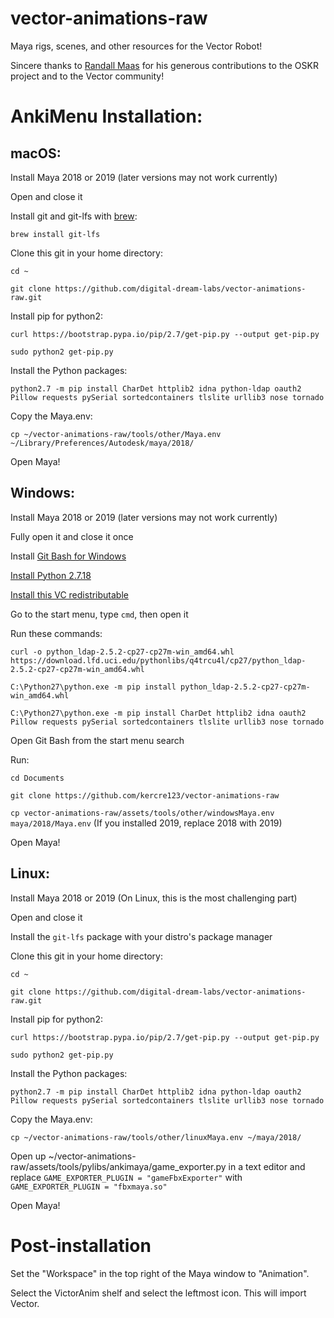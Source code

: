 # vector-animations-raw  
Maya rigs, scenes, and other resources for the Vector Robot!  

Sincere thanks to [Randall Maas](https://github.com/randym32) for his generous contributions to the OSKR project and to the Vector community!  

# AnkiMenu Installation:

## macOS:

Install Maya 2018 or 2019 (later versions may not work currently)

Open and close it

Install git and git-lfs with [brew](https://brew.sh/):

`brew install git-lfs`

Clone this git in your home directory: 

`cd ~`

`git clone https://github.com/digital-dream-labs/vector-animations-raw.git`

Install pip for python2:

`curl https://bootstrap.pypa.io/pip/2.7/get-pip.py --output get-pip.py`

`sudo python2 get-pip.py`

Install the Python packages:

`python2.7 -m pip install CharDet httplib2 idna python-ldap oauth2 Pillow requests pySerial sortedcontainers tlslite urllib3 nose tornado`

Copy the Maya.env:

`cp ~/vector-animations-raw/tools/other/Maya.env ~/Library/Preferences/Autodesk/maya/2018/`

Open Maya!

## Windows:

Install Maya 2018 or 2019 (later versions may not work currently)

Fully open it and close it once

Install [Git Bash for Windows](https://git-scm.com/downloads)

[Install Python 2.7.18](https://www.python.org/downloads/release/python-2718/)

[Install this VC redistributable](https://web.archive.org/web/20200709160228/https://download.microsoft.com/download/7/9/6/796EF2E4-801B-4FC4-AB28-B59FBF6D907B/VCForPython27.msi)

Go to the start menu, type `cmd`, then open it

Run these commands:

`curl -o python_ldap-2.5.2-cp27-cp27m-win_amd64.whl https://download.lfd.uci.edu/pythonlibs/q4trcu4l/cp27/python_ldap-2.5.2-cp27-cp27m-win_amd64.whl`

`C:\Python27\python.exe -m pip install python_ldap-2.5.2-cp27-cp27m-win_amd64.whl`

`C:\Python27\python.exe -m pip install CharDet httplib2 idna oauth2 Pillow requests pySerial sortedcontainers tlslite urllib3 nose tornado`

Open Git Bash from the start menu search

Run:

`cd Documents`

`git clone https://github.com/kercre123/vector-animations-raw`

`cp vector-animations-raw/assets/tools/other/windowsMaya.env maya/2018/Maya.env` (If you installed 2019, replace 2018 with 2019)

Open Maya!

## Linux:

Install Maya 2018 or 2019 (On Linux, this is the most challenging part)

Open and close it

Install the `git-lfs` package with your distro's package manager

Clone this git in your home directory: 

`cd ~`

`git clone https://github.com/digital-dream-labs/vector-animations-raw.git`

Install pip for python2:

`curl https://bootstrap.pypa.io/pip/2.7/get-pip.py --output get-pip.py`

`sudo python2 get-pip.py`

Install the Python packages:

`python2.7 -m pip install CharDet httplib2 idna python-ldap oauth2 Pillow requests pySerial sortedcontainers tlslite urllib3 nose tornado`

Copy the Maya.env:

`cp ~/vector-animations-raw/tools/other/linuxMaya.env ~/maya/2018/`

Open up ~/vector-animations-raw/assets/tools/pylibs/ankimaya/game_exporter.py in a text editor and replace `GAME_EXPORTER_PLUGIN = "gameFbxExporter"` with `GAME_EXPORTER_PLUGIN = "fbxmaya.so"`

Open Maya!

# Post-installation

Set the "Workspace" in the top right of the Maya window to "Animation".

Select the VictorAnim shelf and select the leftmost icon. This will import Vector.

